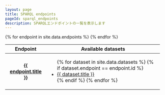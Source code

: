 ```yaml
---
layout: page
title: SPARQL endpoints
pageId: sparql_endpoints
description: SPARQLエンドポイントの一覧を表示します
---
```


<div id="EndpointsListView">

  <table>
    <thead>
      <tr>
        <th>Endpoint</th>
        <th>Available datasets</th>
      </tr>
    </thead>
    <tbody>
    {% for endpoint in site.data.endpoints %}
      <tr>
        <th>
          <a href="https://rdfportal.org/{{ endpoint.id }}/sparql" target="endpoint">{{ endpoint.title }}</a>
        </th>
        <td>
          <ul class="datasets">
            {% for dataset in site.data.datasets %}
              {% if dataset.endpoint == endpoint.id %}
                <li>
                  <a href="{{ site.baseurl }}/dataset/{{ dataset.id | url_encode }}">
                    {{ dataset.title }}
                  </a>
                </li>
              {% endif %}
            {% endfor %}
          </ul>
        </td>
      </tr>
    {% endfor %}
    </tbody>
  </table>

</div>
